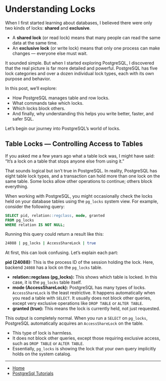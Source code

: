 # Understanding Locks

When I first started learning about databases, I believed there were only two kinds of locks: **shared** and **exclusive**.

- A **shared lock** (or read lock) means that many people can read the same data at the same time.
- An **exclusive lock** (or write lock) means that only one process can make changes — everyone else must wait.

It sounded simple. But when I started exploring PostgreSQL, I discovered that the real picture is far more detailed and powerful. 
PostgreSQL has five lock categories and over a dozen individual lock types, each with its own purpose and behavior.

In this post, we’ll explore:

- How PostgreSQL manages table and row locks.
- What commands take which locks.
- Which locks block others.
- And finally, why understanding this helps you write better, faster, and safer SQL.

Let’s begin our journey into PostgreSQL’s world of locks.

## Table Locks — Controlling Access to Tables

If you asked me a few years ago what a table lock was, I might have said: “It’s a lock on a table that stops anyone else from using it.”

That sounds logical but isn’t true in PostgreSQL. In reality, PostgreSQL has eight table lock types, and a transaction can hold more than one lock on the same table. Some locks allow other operations to continue; others block everything.

When working with PostgreSQL, you might occasionally check the locks held on your database tables using the `pg_locks` system view. For example, consider the following query:

```sql
SELECT pid, relation::regclass, mode, granted
FROM pg_locks
WHERE relation IS NOT NULL;
```

Running this query could return a result like this:

```bash
24088 | pg_locks | AccessShareLock | true
```
At first, this can look confusing. Let’s explain each part:

**pid (24088):** This is the process ID of the session holding the lock. Here, backend `24088` has a lock on the `pg_locks` table.
- **relation::regclass (pg_locks):** This shows which table is locked. In this case, it is the `pg_locks` table itself.
- **mode (AccessShareLock):** PostgreSQL has many types of locks. `AccessShareLock` is the least restrictive. It happens automatically 
    when you read a table with `SELECT`. It usually does not block other queries, except very exclusive operations like `DROP TABLE` or `ALTER TABLE`.
- **granted (true):** This means the lock is currently held, not just requested.

This output is completely normal. When you run a `SELECT` on `pg_locks`, PostgreSQL automatically acquires an `AccessShareLock` on the table.
- This type of lock is harmless.
- It does not block other queries, except those requiring exclusive access, such as `DROP TABLE` or `ALTER TABLE`.
- Essentially, `pg_locks` is showing the lock that your own query implicitly holds on the system catalog.



---

- [Home](./../../README.md)
- [PostgreSql Tutorials](./../tutorials.md)